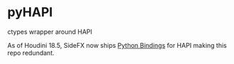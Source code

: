 # pyHAPI
ctypes wrapper around HAPI

As of Houdini 18.5, SideFX now ships [Python Bindings](https://www.sidefx.com/docs/houdini/hapi/) for HAPI making this repo redundant.

